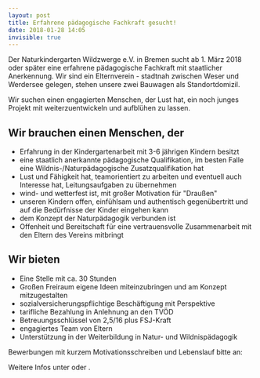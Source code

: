 ```yaml
---
layout: post
title: Erfahrene pädagogische Fachkraft gesucht!
date: 2018-01-28 14:05
invisible: true
---
```


Der Naturkindergarten Wildzwerge e.V. in Bremen sucht ab 1. März 2018 oder
später eine erfahrene pädagogische Fachkraft mit staatlicher Anerkennung. Wir
sind ein Elternverein - stadtnah zwischen Weser und Werdersee gelegen, stehen
unsere zwei Bauwagen als Standortdomizil.

Wir suchen einen engagierten Menschen, der Lust hat, ein noch junges Projekt
mit weiterzuentwickeln und aufblühen zu lassen.

## Wir brauchen einen Menschen, der

* Erfahrung in der Kindergartenarbeit mit 3-6 jährigen Kindern besitzt
* eine staatlich anerkannte pädagogische Qualifikation, im besten Falle eine
  Wildnis-/Naturpädagogische Zusatzqualifikation hat
* Lust und Fähigkeit hat, teamorientiert zu arbeiten und eventuell auch
  Interesse hat, Leitungsaufgaben zu übernehmen
* wind- und wetterfest ist, mit großer Motivation für "Draußen"
* unseren Kindern offen, einfühlsam und authentisch gegenübertritt und auf die
  Bedürfnisse der Kinder eingehen kann
* dem Konzept der Naturpädagogik verbunden ist
* Offenheit und Bereitschaft für eine vertrauensvolle Zusammenarbeit mit den
  Eltern des Vereins mitbringt

## Wir bieten

* Eine Stelle mit ca. 30 Stunden
* Großen Freiraum eigene Ideen miteinzubringen und am Konzept mitzugestalten
* sozialversicherungspflichtige Beschäftigung mit Perspektive
* tarifliche Bezahlung in Anlehnung an den TVÖD
* Betreuungsschlüssel von 2,5/16 plus FSJ-Kraft
* engagiertes Team von Eltern
* Unterstützung in der Weiterbildung in Natur- und Wildnispädagogik

Bewerbungen mit kurzem Motivationsschreiben und Lebenslauf bitte an:

<span data-schema="mailto" data-address="mail@wildzwerge.de"></span>

Weitere Infos unter
<span data-schema="tel"
      data-address="+4942169310434"
      data-title="(0421) 6931 0434"></span>
oder
<span data-schema="tel"
      data-address="+4915227780152"
      data-title="(0152) 2778 0152"></span>.

